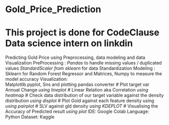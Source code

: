 # Gold_Price_Prediction
# This project is done for CodeClause Data science intern on linkdin

Predicting Gold Price using Preprocessing, data modeling and data Visualization
PreProcessing : 
        *Pandas* to handle missing values / duplicated values
        *StandardScaler from sklearn* for data Standardization 
Modeling : 
        Sklearn for Random Forest Regressor and  Matrices, Numpy to measure the model accuracy
Visualization:  
        Matplotlib.pyplot, Sns and plotting pandas converter
        # Plot target var Annual Change *using lineplot*
        # Linear Relation aka Correlation *using heatmap*
        # Check data distribution of our target variable against the density distribution *using displot*
        # Plot Gold against each feature density using *using pairplot*
        # SLV against gld density *using KDEPLOT*
        # Visualising the Accuracy of Predicted result *using plot*
IDE: Google Colab
Language: Python
Dataset: Kaggle
